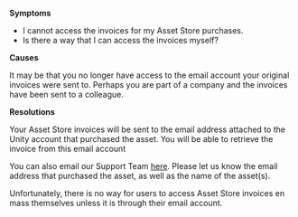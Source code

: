 
        

<span class="wysiwyg-underline">**Symptoms** </span>

*   <span>I cannot access the invoices for my Asset Store purchases.</span>
*   <span>Is there a way that I can access the invoices myself?</span>

<span class="wysiwyg-underline">**Causes** </span>

It may be that you no longer have access to the email account your original invoices were sent to. Perhaps you are part of a company and the invoices have been sent to a colleague.

<span class="wysiwyg-underline">**Resolutions** </span>

<span>Your Asset Store invoices will be sent to the email address attached to the Unity account that purchased the asset. You will be able to retrieve the invoice from this email account  
</span>

<span>You can also email our Support Team [here](/hc/en-us/requests/new)</span><span>. Please let us know the email address that purchased the asset, as well as the name of the asset(s).</span>

<span>Unfortunately, there is no way for users to access Asset Store invoices en mass themselves unless it is through their email account. </span>

      